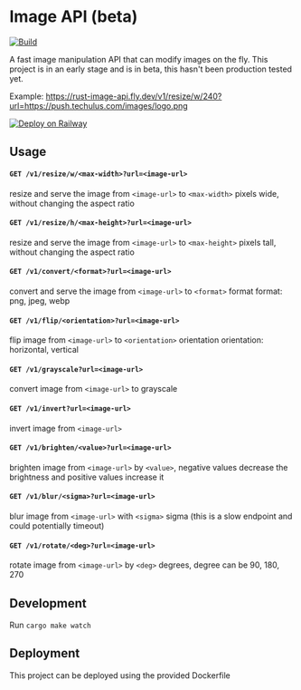 # Image API (beta) 

[![Build](https://github.com/arjunkomath/rust-image-api/actions/workflows/build.yml/badge.svg)](https://github.com/arjunkomath/rust-image-api/actions/workflows/build.yml)

A fast image manipulation API that can modify images on the fly.
This project is in an early stage and is in beta, this hasn't been production tested yet.

Example: https://rust-image-api.fly.dev/v1/resize/w/240?url=https://push.techulus.com/images/logo.png

[![Deploy on Railway](https://railway.app/button.svg)](https://railway.app/template/zHlq1G?referralCode=rXEVYY)

## Usage

#### `GET /v1/resize/w/<max-width>?url=<image-url>`
resize and serve the image from `<image-url>` to `<max-width>` pixels wide, without changing the aspect ratio

#### `GET /v1/resize/h/<max-height>?url=<image-url>`
resize and serve the image from `<image-url>` to `<max-height>` pixels tall, without changing the aspect ratio
      
#### `GET /v1/convert/<format>?url=<image-url>`
convert and serve the image from `<image-url>` to `<format>` format
format: png, jpeg, webp

#### `GET /v1/flip/<orientation>?url=<image-url>`
flip image from `<image-url>` to `<orientation>` orientation
orientation: horizontal, vertical

#### `GET /v1/grayscale?url=<image-url>`
convert image from `<image-url>` to grayscale

#### `GET /v1/invert?url=<image-url>`
invert image from `<image-url>`

#### `GET /v1/brighten/<value>?url=<image-url>`
brighten image from `<image-url>` by `<value>`, negative values decrease the brightness and positive values increase it

#### `GET /v1/blur/<sigma>?url=<image-url>`
blur image from `<image-url>` with `<sigma>` sigma (this is a slow endpoint and could potentially timeout)

#### `GET /v1/rotate/<deg>?url=<image-url>`
rotate image from `<image-url>` by `<deg>` degrees, degree can be 90, 180, 270

## Development

Run `cargo make watch`

## Deployment

This project can be deployed using the provided Dockerfile

